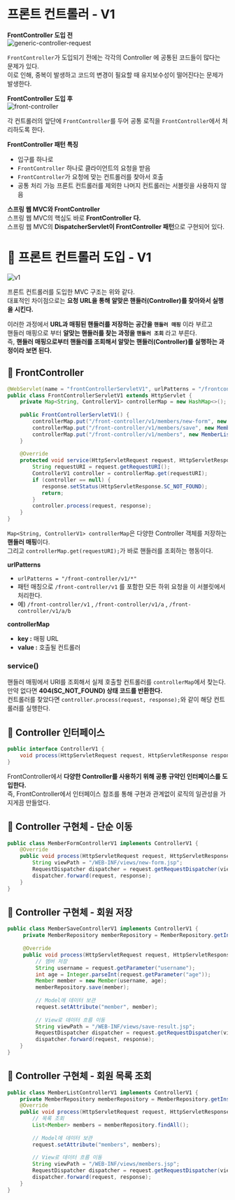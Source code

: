 프론트 컨트롤러 - V1
=====================
**FrontController 도입 전**         
![generic-controller-request](https://user-images.githubusercontent.com/50267433/126643365-d51086e7-9c5f-4244-9323-2d2fec1486d9.PNG)         
        
`FrontController`가 도입되기 전에는 각각의 Controller 에 공통된 코드들이 많다는 문제가 있다.       
이로 인해, 중복이 발생하고 코드의 변경이 필요할 때 유지보수성이 떨어진다는 문제가 발생한다.         
     
**FrontController 도입 후**          
![front-controller](https://user-images.githubusercontent.com/50267433/126643370-68b2339b-dec3-42d2-8ddf-8ab3da816c9c.png)      
            
각 컨트롤러의 앞단에 `FrontController`를 두어 공통 로직을 `FrontController`에서 처리하도록 한다.              
           
**FrontController 패턴 특징**       
* 입구를 하나로
* `FrontController` 하나로 클라이언트의 요청을 받음               
* `FrontController`가 요청에 맞는 컨트롤러를 찾아서 호출                          
* 공통 처리 가능 프론트 컨트롤러를 제외한 나머지 컨트롤러는 서블릿을 사용하지 않음        
                  
**스프링 웹 MVC와 FrontController**                 
스프링 웹 MVC의 핵심도 바로 **FrontController 다.**                    
스프링 웹 MVC의 **DispatcherServlet이 FrontController 패턴**으로 구현되어 있다.           
     
# 📘 프론트 컨트롤러 도입 - V1  
   
![v1](https://user-images.githubusercontent.com/50267433/126643978-f306cf6b-04f4-4682-a36a-2d59834d0012.PNG)   
      
프론트 컨트롤러를 도입한 MVC 구조는 위와 같다.               
대표적인 차이점으로는 **요청 URL을 통해 알맞은 핸들러(Controller)를 찾아와서 실행을 시킨다.**           
       
이러한 과정에서 **URL과 매핑된 핸들러를 저장하는 공간을 `핸들러 매핑`** 이라 부르고         
핸들러 매핑으로 부터 **알맞는 핸들러를 찾는 과정을 `핸들러 조회`** 라고 부른다.         
즉, **핸들러 매핑으로부터 핸들러를 조회해서 알맞는 핸들러(Controller)를 실행하는 과정이라 보면 된다.**        

## 📖 FrontController 
```java
@WebServlet(name = "frontControllerServletV1", urlPatterns = "/frontcontroller/v1/*")
public class FrontControllerServletV1 extends HttpServlet {
    private Map<String, ControllerV1> controllerMap = new HashMap<>();
    
    public FrontControllerServletV1() {
        controllerMap.put("/front-controller/v1/members/new-form", new MemberFormControllerV1());
        controllerMap.put("/front-controller/v1/members/save", new MemberSaveControllerV1());
        controllerMap.put("/front-controller/v1/members", new MemberListControllerV1());
    }
 
    @Override
    protected void service(HttpServletRequest request, HttpServletResponse response) throws ServletException, IOException {
        String requestURI = request.getRequestURI();
        ControllerV1 controller = controllerMap.get(requestURI);
        if (controller == null) {
           response.setStatus(HttpServletResponse.SC_NOT_FOUND);
           return;
        }
        controller.process(request, response);
    }
}
```   
`Map<String, ControllerV1> controllerMap`은 다양한 Controller 객체를 저장하는 **핸들러 매핑**이다.         
그리고 `controllerMap.get(requestURI);`가 바로 핸들러를 조회하는 행동이다.     
    
**urlPatterns**        
* `urlPatterns = "/front-controller/v1/*"`     
* 패턴 매칭으로 `/front-controller/v1` 를 포함한 모든 하위 요청을 이 서블릿에서 처리한다.              
* 예) `/front-controller/v1` , `/front-controller/v1/a` , `/front-controller/v1/a/b`             
     
**controllerMap**    
* **key :** 매핑 URL  
* **value :** 호출될 컨트롤러   
     
### service()  
핸들러 매핑에서 URI를 조회해서 실제 호출할 컨트롤러를 `controllerMap`에서 찾는다.                    
만약 없다면 **404(SC_NOT_FOUND) 상태 코드를 반환한다.**                     
컨트롤러를 찾았다면 `controller.process(request, response);`와 같이 해당 컨트롤러를 실행한다.                 

## 📖 Controller 인터페이스 
```java
public interface ControllerV1 {
    void process(HttpServletRequest request, HttpServletResponse response) throws ServletException, IOException;
}
```   
FrontController에서 **다양한 Controller를 사용하기 위해 공통 규약인 인터페이스를 도입한다.**                     
즉, FrontController에서 인터페이스 참조를 통해 구현과 관계없이 로직의 일관성을 가지게끔 만들었다.                  
        
## 📖 Controller 구현체 - 단순 이동   
```java
public class MemberFormControllerV1 implements ControllerV1 {
    @Override
    public void process(HttpServletRequest request, HttpServletResponse response) throws ServletException, IOException {
        String viewPath = "/WEB-INF/views/new-form.jsp";
        RequestDispatcher dispatcher = request.getRequestDispatcher(viewPath);
        dispatcher.forward(request, response);
    }
}
```
  
## 📖 Controller 구현체 - 회원 저장
```java
public class MemberSaveControllerV1 implements ControllerV1 {
     private MemberRepository memberRepository = MemberRepository.getInstance();
     
     @Override
     public void process(HttpServletRequest request, HttpServletResponse response) throws ServletException, IOException {
         // 멤버 저장 
         String username = request.getParameter("username");
         int age = Integer.parseInt(request.getParameter("age"));
         Member member = new Member(username, age);
         memberRepository.save(member);
         
         // Model에 데이터 보관   
         request.setAttribute("member", member);
         
         // View로 데이터 흐름 이동   
         String viewPath = "/WEB-INF/views/save-result.jsp";
         RequestDispatcher dispatcher = request.getRequestDispatcher(viewPath);
         dispatcher.forward(request, response);
    }
}
```

## 📖 Controller 구현체 - 회원 목록 조회  
```java
public class MemberListControllerV1 implements ControllerV1 {
    private MemberRepository memberRepository = MemberRepository.getInstance();
    @Override
    public void process(HttpServletRequest request, HttpServletResponse response) throws ServletException, IOException {
        // 목록 조회  
        List<Member> members = memberRepository.findAll();
        
        // Model에 데이터 보관    
        request.setAttribute("members", members);
        
        // View로 데이터 흐름 이동   
        String viewPath = "/WEB-INF/views/members.jsp";
        RequestDispatcher dispatcher = request.getRequestDispatcher(viewPath);
        dispatcher.forward(request, response);
    }
}
```




